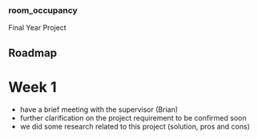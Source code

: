 ### room_occupancy
Final Year Project

## Roadmap
# Week 1
- have a brief meeting with the supervisor (Brian) 
- further clarification on the project requirement to be confirmed soon
- we did some research related to this project (solution, pros and cons)
